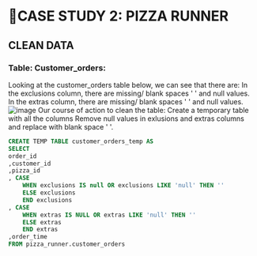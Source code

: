 # 🍕CASE STUDY 2: PIZZA RUNNER

## CLEAN DATA
### Table: Customer_orders:
Looking at the customer_orders table below, we can see that there are:
In the exclusions column, there are missing/ blank spaces ' ' and null values.
In the extras column, there are missing/ blank spaces ' ' and null values.
![image](https://user-images.githubusercontent.com/81607668/129472388-86e60221-7107-4751-983f-4ab9d9ce75f0.png)
Our course of action to clean the table:
Create a temporary table with all the columns
Remove null values in exlusions and extras columns and replace with blank space ' '.
``` sql
CREATE TEMP TABLE customer_orders_temp AS
SELECT
order_id
,customer_id
,pizza_id
, CASE 
	WHEN exclusions IS null OR exclusions LIKE 'null' THEN ''
	ELSE exclusions
	END exclusions
, CASE 
	WHEN extras IS NULL OR extras LIKE 'null' THEN ''
	ELSE extras
	END extras
,order_time
FROM pizza_runner.customer_orders
```
